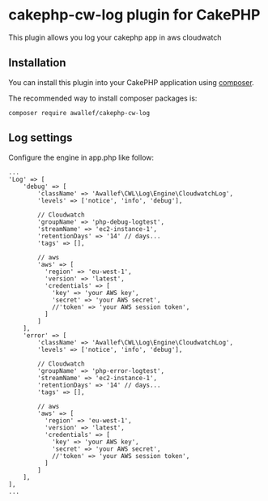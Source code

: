 # cakephp-cw-log plugin for CakePHP
This plugin allows you log your cakephp app in aws cloudwatch

## Installation

You can install this plugin into your CakePHP application using [composer](http://getcomposer.org).

The recommended way to install composer packages is:

	composer require awallef/cakephp-cw-log

## Log settings
Configure the engine in app.php like follow:
	
	...
	'Log' => [
        'debug' => [
			'className' => 'Awallef\CWL\Log\Engine\CloudwatchLog',
			'levels' => ['notice', 'info', 'debug'],
			
			// Cloudwatch
			'groupName' => 'php-debug-logtest',
			'streamName' => 'ec2-instance-1',
			'retentionDays' => '14' // days...
			'tags' => [],
				
			// aws
			'aws' => [
			  'region' => 'eu-west-1',
			  'version' => 'latest',
			  'credentials' => [
			    'key' => 'your AWS key',
			    'secret' => 'your AWS secret',
			    //'token' => 'your AWS session token',
			  ]
			]
        ],
        'error' => [
			'className' => 'Awallef\CWL\Log\Engine\CloudwatchLog',
			'levels' => ['notice', 'info', 'debug'],
			
			// Cloudwatch
			'groupName' => 'php-error-logtest',
			'streamName' => 'ec2-instance-1',
			'retentionDays' => '14' // days...
			'tags' => [],
				
			// aws
			'aws' => [
			  'region' => 'eu-west-1',
			  'version' => 'latest',
			  'credentials' => [
			    'key' => 'your AWS key',
			    'secret' => 'your AWS secret',
			    //'token' => 'your AWS session token',
			  ]
			]
        ],
    ],
    ...
